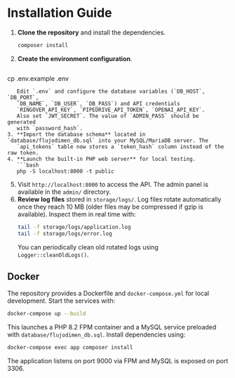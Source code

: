 # Installation Guide

1. **Clone the repository** and install the dependencies.
   ```bash
   composer install
   ```
2. **Create the environment configuration**.
   ```bash
cp .env.example .env
```
   Edit `.env` and configure the database variables (`DB_HOST`, `DB_PORT`,
   `DB_NAME`, `DB_USER`, `DB_PASS`) and API credentials
   `RINGOVER_API_KEY`, `PIPEDRIVE_API_TOKEN`, `OPENAI_API_KEY`.
   Also set `JWT_SECRET`. The value of `ADMIN_PASS` should be generated
   with `password_hash`.
3. **Import the database schema** located in `database/flujodimen_db.sql` into your MySQL/MariaDB server. The
   `api_tokens` table now stores a `token_hash` column instead of the raw token.
4. **Launch the built-in PHP web server** for local testing.
   ```bash
   php -S localhost:8000 -t public
   ```
5. Visit `http://localhost:8000` to access the API. The admin panel is available in the `admin/` directory.
6. **Review log files** stored in `storage/logs/`.
   Log files rotate automatically once they reach 10&nbsp;MB (older files may be compressed if gzip is available).
   Inspect them in real time with:
   ```bash
   tail -f storage/logs/application.log
   tail -f storage/logs/error.log
   ```
   You can periodically clean old rotated logs using `Logger::cleanOldLogs()`.


## Docker

The repository provides a Dockerfile and `docker-compose.yml` for local development.
Start the services with:
```bash
docker-compose up --build
```
This launches a PHP 8.2 FPM container and a MySQL service preloaded with `database/flujodimen_db.sql`.
Install dependencies using:
```bash
docker-compose exec app composer install
```
The application listens on port 9000 via FPM and MySQL is exposed on port 3306.
